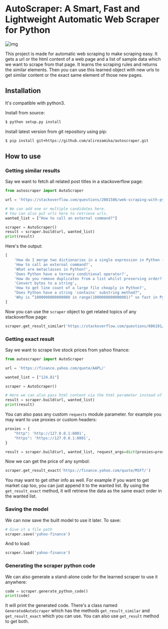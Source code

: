 # AutoScraper: A Smart, Fast and Lightweight Automatic Web Scraper for Python

![img](https://user-images.githubusercontent.com/17881612/91965430-b5546000-ed25-11ea-81d4-168411af5c0d.png)

This project is made for automatic web scraping to make scraping easy. 
It gets a url or the html content of a web page and a list of sample data which we want to scrape from that page. It learns the scraping rules and returns the similar elements. Then you can use this learned object with new urls to get similar content or the exact same element of those new pages.

## Installation

It's compatible with python3.

Install from source:
```bash
$ python setup.py install
```
    
Install latest version from git repository using pip:
```bash
$ pip install git+https://github.com/alirezamika/autoscraper.git
```

## How to use

### Getting similar results

Say we want to fetch all related post titles in a stackoverflow page:

```python
from autoscraper import AutoScraper

url = 'https://stackoverflow.com/questions/2081586/web-scraping-with-python'

# We can add one or multiple candidates here.
# You can also put urls here to retrieve urls.
wanted_list = ["How to call an external command?"]

scraper = AutoScraper()
result = scraper.build(url, wanted_list)
print(result)
```

Here's the output:
```python
[
    'How do I merge two dictionaries in a single expression in Python (taking union of dictionaries)?', 
    'How to call an external command?', 
    'What are metaclasses in Python?', 
    'Does Python have a ternary conditional operator?', 
    'How do you remove duplicates from a list whilst preserving order?', 
    'Convert bytes to a string', 
    'How to get line count of a large file cheaply in Python?', 
    "Does Python have a string 'contains' substring method?", 
    'Why is “1000000000000000 in range(1000000000000001)” so fast in Python 3?'
]
```
Now you can use the `scraper` object to get related topics of any stackoverflow page:
```python
scraper.get_result_similar('https://stackoverflow.com/questions/606191/convert-bytes-to-a-string')
```

### Getting exact result

Say we want to scrape live stock prices from yahoo finance:

```python
from autoscraper import AutoScraper

url = 'https://finance.yahoo.com/quote/AAPL/'

wanted_list = ["124.81"]

scraper = AutoScraper()

# Here we can also pass html content via the html parameter instead of the url (html=html_content)
result = scraper.build(url, wanted_list)
print(result)
```

You can also pass any custom `requests` module parameter. for example you may want to use proxies or custom headers:

```python
proxies = {
    "http": 'http://127.0.0.1:8001',
    "https": 'https://127.0.0.1:8001',
}

result = scraper.build(url, wanted_list, request_args=dict(proxies=proxies))
```

Now we can get the price of any symbol:

```python
scraper.get_result_exact('https://finance.yahoo.com/quote/MSFT/')
```

You may want to get other info as well. For example if you want to get market cap too, you can just append it to the wanted list. By using the `get_result_exact` method, it will retrieve the data as the same exact order in the wanted list.


### Saving the model

We can now save the built model to use it later. To save:

```python
# Give it a file path
scraper.save('yahoo-finance')
```

And to load:

```python
scraper.load('yahoo-finance')
```

### Generating the scraper python code

We can also generate a stand-alone code for the learned scraper to use it anywhere:

```python
code = scraper.generate_python_code()
print(code)
```

It will print the generated code. There's a class named `GeneratedAutoScraper` which has the methods `get_result_similar` and 
`get_result_exact` which you can use. You can also use `get_result` method to get both.
